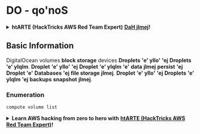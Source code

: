 # DO - qo'noS

<details>

<summary><strong>htARTE (HackTricks AWS Red Team Expert)</strong> <a href="https://training.hacktricks.xyz/courses/arte"><strong>DaH jImej</strong></a><strong>!</strong></summary>

HackTricks ni qaparHa' 'e' vItlhutlh.:

* **QaparHa'** **HackTricks** **ghItlhvam** **'ej** **HackTricks** **PDF** **ghItlhvam** **ghItlhvam** [**SUBSCRIPTION PLANS**](https://github.com/sponsors/carlospolop) **chek**!
* [**official PEASS & HackTricks swag**](https://peass.creator-spring.com) **ghItlhvam**
* [**The PEASS Family**](https://opensea.io/collection/the-peass-family) **ghItlhvam** **NFTs** **ghItlhvam** [**The PEASS Family**](https://opensea.io/collection/the-peass-family) **ghItlhvam**
* 💬 [**Discord group**](https://discord.gg/hRep4RUj7f) **joq** **'ej** [**telegram group**](https://t.me/peass) **joq** **'ej** **Twitter** 🐦 [**@hacktricks_live**](https://twitter.com/hacktricks_live)**.**
* **Hacking tricks** **ghItlhvam** **PRs** **submit** **HackTricks** [**HackTricks**](https://github.com/carlospolop/hacktricks) **'ej** [**HackTricks Cloud**](https://github.com/carlospolop/hacktricks-cloud) **github repos** **submit**.

</details>

## Basic Information

DigitalOcean volumes **block storage** devices **Droplets** **'e' yIlo'** **'ej** **Droplets** **'e' yIqIm**. **Droplet** **'e' yIlo'** **'ej** **Droplet** **'e' yIqIm** **'e'** **data** **jImej** **persist** **'ej** **Droplet** **'e'** **Databases** **'ej** **file storage** **jImej**. **Droplet** **'e' yIlo'** **'ej** **Droplets** **'e' yIqIm** **'ej** **backups** **snapshot** **jImej**. 

### Enumeration
```
compute volume list
```
<details>

<summary><strong>Learn AWS hacking from zero to hero with</strong> <a href="https://training.hacktricks.xyz/courses/arte"><strong>htARTE (HackTricks AWS Red Team Expert)</strong></a><strong>!</strong></summary>

Other ways to support HackTricks:

* If you want to see your **company advertised in HackTricks** or **download HackTricks in PDF** Check the [**SUBSCRIPTION PLANS**](https://github.com/sponsors/carlospolop)!
* Get the [**official PEASS & HackTricks swag**](https://peass.creator-spring.com)
* Discover [**The PEASS Family**](https://opensea.io/collection/the-peass-family), our collection of exclusive [**NFTs**](https://opensea.io/collection/the-peass-family)
* **Join the** 💬 [**Discord group**](https://discord.gg/hRep4RUj7f) or the [**telegram group**](https://t.me/peass) or **follow** us on **Twitter** 🐦 [**@hacktricks_live**](https://twitter.com/hacktricks_live)**.**
* **Share your hacking tricks by submitting PRs to the** [**HackTricks**](https://github.com/carlospolop/hacktricks) and [**HackTricks Cloud**](https://github.com/carlospolop/hacktricks-cloud) github repos.

</details>
